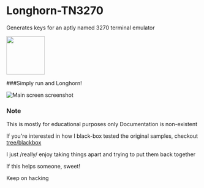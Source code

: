 # Longhorn-TN3270
Generates keys for an aptly named 3270 terminal emulator

<img src="https://neo-desktop.github.io/Longhorn-TN3270/images/logo.png" height=100 />


###Simply run and Longhorn!

![Main screen screenshot](https://neo-desktop.github.io/Longhorn-TN3270/images/mainscreen.png)

### Note
This is mostly for educational purposes only
Documentation is non-existent

If you're interested in how I black-box tested the original samples, checkout [tree/blackbox](/tree/blackbox "the blackbox branch")

I just /really/ enjoy taking things apart and trying to put them back together

If this helps someone, sweet!

Keep on hacking
